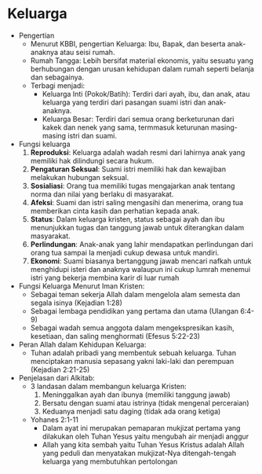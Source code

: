 # Keluarga

- Pengertian
    - Menurut KBBI, pengertian Keluarga: Ibu, Bapak, dan beserta anak-anaknya atau seisi rumah.
    - Rumah Tangga: Lebih bersifat material ekonomis, yaitu sesuatu yang berhubungan dengan urusan kehidupan dalam rumah seperti belanja dan sebagainya.
    - Terbagi menjadi:
        - Keluarga Inti (Pokok/Batih): Terdiri dari ayah, ibu, dan anak, atau keluarga yang terdiri dari pasangan suami istri dan anak-anaknya.
        - Keluarga Besar: Terdiri dari semua orang berketurunan dari kakek dan nenek yang sama, termmasuk keturunan masing-masing istri dan suami.
- Fungsi keluarga
    1. **Reproduksi**: Keluarga adalah wadah resmi dari lahirnya anak yang memiliki hak dilindungi secara hukum.
    2. **Pengaturan Seksual**: Suami istri memiliki hak dan kewajiban melakukan hubungan seksual.
    3. **Sosialiasi**: Orang tua memiliki tugas mengajarkan anak tentang norma dan nilai yang berlaku di masyarakat.
    4. **Afeksi**: Suami dan istri saling mengasihi dan menerima, orang tua memberikan cinta kasih dan perhatian kepada anak.
    5. **Status**: Dalam keluarga kristen, status sebagai ayah dan ibu menunjukkan tugas dan tanggung jawab untuk diterangkan dalam masyarakat.
    6. **Perlindungan**: Anak-anak yang lahir mendapatkan perlindungan dari orang tua sampai Ia menjadi cukup dewasa untuk mandiri.
    7. **Ekonomi**: Suami biasanya bertanggung jawab mencari nafkah untuk menghidupi isteri dan anaknya walaupun ini cukup lumrah menemui istri yang bekerja membina karir di luar rumah
- Fungsi Keluarga Menurut Iman Kristen:
    - Sebagai teman sekerja Allah dalam mengelola alam semesta dan segala isinya (Kejadian 1:28)
    - Sebagai lembaga pendidikan yang pertama dan utama (Ulangan 6:4-9)
    - Sebagai wadah semua anggota dalam mengekspresikan kasih, kesetiaan, dan saling menghormati (Efesus 5:22-23)
- Peran Allah dalam Kehidupan Keluarga:
    - Tuhan adalah pribadi yang membentuk sebuah keluarga. Tuhan menciptakan manusia sepasang yakni laki-laki dan perempuan (Kejadian 2:21-25)
- Penjelasan dari Alkitab:
    - 3 landasan dalam membangun keluarga Kristen:
        1. Meninggalkan ayah dan ibunya (memiliki tanggung jawab)
        2. Bersatu dengan suami atau istrinya (tidak mengenal perceraian)
        3. Keduanya menjadi satu daging (tidak ada orang ketiga)
    - Yohanes 2:1-11
        - Dalam ayat ini merupakan pemaparan mukjizat pertama yang dilakukan oleh Tuhan Yesus yaitu mengubah air menjadi anggur
        - Allah yang kita sembah yaitu Tuhan Yesus Kristus adalah Allah yang peduli dan menyatakan mukjizat-Nya ditengah-tengah keluarga yang membutuhkan pertolongan
